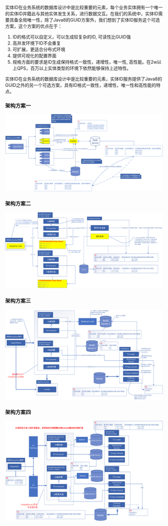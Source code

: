 



实体ID在业务系统的数据库设计中是比较重要的元素，每个业务实体拥有一个唯一的实体ID并籍此与其他实体发生关系，进行数据交互。在我们的系统中，实体ID需要具备全局唯一性，除了Java8的GUID方案外，我们想到了实体ID服务这个可选方案，这个方案的优点在于：

1.  ID的格式可以自定义，可以生成较复杂的ID, 可读性比GUID强
2.  高并发环境下ID不会重复
3.  可扩展，更适合分布式环境
4.  提供可视化的配置界面
5.  规格方面的要求是ID生成保持格式一致性，递增性，唯一性, 高性能。在2w以上QPS，百万以上实体类型的环境下依然能够保持上述特性。

实体ID在业务系统的数据库设计中是比较重要的元素，实体ID服务提供了Java8的GUID之外的另一个可选方案，具有ID格式一致性，递增性，唯一性和高性能的特点。

### 架构方案一
![](./EntityIDService架构v1.0.png)

### 架构方案二
![](./EntityIDService架构v1.1.png)

### 架构方案三

![](./EntityIDService架构v1.2.png)

### 架构方案四

![](./EntityIDService架构v1.3.png)
